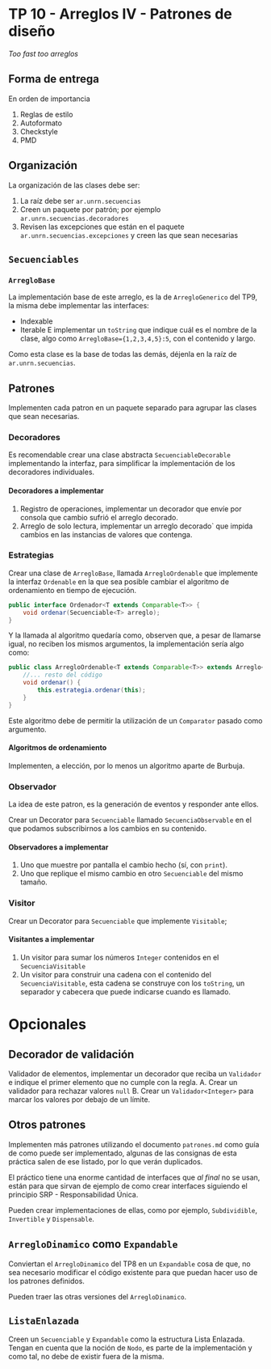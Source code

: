 # TP 10 - Arreglos IV - Patrones de diseño

_Too fast too arreglos_

## Forma de entrega
En orden de importancia

1. Reglas de estilo
2. Autoformato
3. Checkstyle
4. PMD

## Organización

La organización de las clases debe ser:

1. La raíz debe ser `ar.unrn.secuencias`
2. Creen un paquete por patrón; por ejemplo `ar.unrn.secuencias.decoradores`
3. Revisen las excepciones que están en el paquete `ar.unrn.secuencias.excepciones` y
   creen las que sean necesarias

## `Secuenciables`

### `ArregloBase`

La implementación base de este arreglo, es la de `ArregloGenerico` del TP9, la misma debe
implementar las interfaces:

- Indexable
- Iterable
  E implementar un `toString` que indique cuál es el nombre de la clase, algo como
  `ArregloBase={1,2,3,4,5}:5`, con el contenido y largo.

Como esta clase es la base de todas las demás, déjenla en la raíz de `ar.unrn.secuencias`.

## Patrones

Implementen cada patron en un paquete separado para agrupar las clases que sean
necesarias.

### Decoradores

Es recomendable crear una clase abstracta `SecuenciableDecorable` implementando la
interfaz, para simplificar la implementación de los decoradores individuales.

#### Decoradores a implementar

1. Registro de operaciones, implementar un decorador que envíe por consola que cambio
   sufrió el arreglo decorado.
2. Arreglo de solo lectura, implementar un arreglo decorado` que impida cambios en las
   instancias de
   valores que contenga.

### Estrategias

Crear una clase de `ArregloBase`, llamada `ArregloOrdenable` que implemente la interfaz
`Ordenable` en la que sea posible cambiar el algoritmo de ordenamiento en tiempo de
ejecución.

```java
public interface Ordenador<T extends Comparable<T>> {
    void ordenar(Secuenciable<T> arreglo);
}
```

Y la llamada al algoritmo quedaría como, observen que, a pesar de llamarse igual, no
reciben los mismos argumentos, la implementación sería algo como:

```java
public class ArregloOrdenable<T extends Comparable<T>> extends Arreglo<T> {
    //... resto del código
    void ordenar() {
        this.estrategia.ordenar(this);
    }
}
```

Este algoritmo debe de permitir la utilización de un `Comparator` pasado como argumento.

#### Algoritmos de ordenamiento

Implementen, a elección, por lo menos un algoritmo aparte de Burbuja.

### Observador

La idea de este patron, es la generación de eventos y responder ante ellos.

Crear un Decorator para `Secuenciable` llamado `SecuenciaObservable` en el que podamos
subscribirnos a los cambios en su contenido.

#### Observadores a implementar

1. Uno que muestre por pantalla el cambio hecho (sí, con `print`).
2. Uno que replique el mismo cambio en otro `Secuenciable` del mismo tamaño.

### Visitor

Crear un Decorator para `Secuenciable` que implemente `Visitable`;

#### Visitantes a implementar

1. Un visitor para sumar los números `Integer` contenidos en el `SecuenciaVisitable`
2. Un visitor para construir una cadena con el contenido del `SecuenciaVisitable`, esta
   cadena se construye con los `toString`, un separador y cabecera que puede indicarse
   cuando es llamado.

# Opcionales

## Decorador de validación

Validador de elementos, implementar un decorador que reciba un `Validador` e indique el
primer elemento que no cumple con la regla.
A. Crear un validador para rechazar valores `null`
B. Crear un `Validador<Integer>` para marcar los valores por debajo de un límite.

## Otros patrones

Implementen más patrones utilizando el documento `patrones.md` como guía de como puede ser
implementado, algunas de las consignas de esta práctica salen de ese listado, por lo que
verán duplicados.

El práctico tiene una enorme cantidad de interfaces que _al final_ no se usan, están para
que sirvan de ejemplo de como crear interfaces siguiendo el principio SRP -
Responsabilidad Única.

Pueden crear implementaciones de ellas, como por ejemplo, `Subdividible`, `Invertible` y
`Dispensable`.

## `ArregloDinamico` como `Expandable`

Conviertan el `ArregloDinamico` del TP8 en un `Expandable` cosa de que, no sea necesario
modificar el código existente para que puedan hacer uso de los patrones definidos.

Pueden traer las otras versiones del `ArregloDinamico`.

## `ListaEnlazada`

Creen un `Secuenciable` y `Expandable` como la estructura Lista Enlazada. Tengan en cuenta
que la noción de `Nodo`, es parte de la implementación y como tal, no debe de existir
fuera de la misma.
